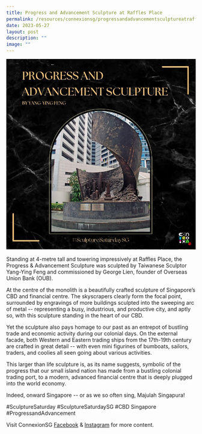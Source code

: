 ```yaml
---
title: Progress and Advancement Sculpture at Raffles Place
permalink: /resources/connexionsg/progressandadvancementsculptureatrafflesplace/
date: 2023-05-27
layout: post
description: ""
image: ""
---
```

![](/images/connexionsg/2023/progress%20and%20advancement%20sculpture.png)

Standing at 4-metre tall and towering impressively at Raffles Place, the Progress & Advancement Sculpture was sculpted by Taiwanese Sculptor Yang-Ying Feng and commissioned by George Lien, founder of Overseas Union Bank (OUB).

At the centre of the monolith is a beautifully crafted sculpture of Singapore’s CBD and financial centre. The skyscrapers clearly form the focal point, surrounded by engravings of more buildings sculpted into the sweeping arc of metal -- representing a busy, industrious, and productive city, and aptly so, with this sculpture standing in the heart of our CBD.

Yet the sculpture also pays homage to our past as an entrepot of bustling trade and economic activity during our colonial days. On the external facade, both Western and Eastern trading ships from the 17th-19th century are crafted in great detail -- with even mini figurines of bumboats, sailors, traders, and coolies all seen going about various activities.

This larger than life sculpture is, as its name suggests, symbolic of the progress that our small island nation has made from a bustling colonial trading port, to a modern, advanced financial centre that is deeply plugged into the world economy.

Indeed, onward Singapore -- or as we so often sing, Majulah Singapura!

#SculptureSaturday #SculptureSaturdaySG #CBD Singapore #ProgressandAdvancement

Visit ConnexionSG [Facebook](https://www.facebook.com/ConnexionSG) & [Instagram](https://www.instagram.com/connexionsg/) for more content.